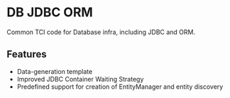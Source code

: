 # DB JDBC ORM

Common TCI code for Database infra, including JDBC and ORM.

## Features
* Data-generation template
* Improved JDBC Container Waiting Strategy
* Predefined support for creation of EntityManager and entity discovery
